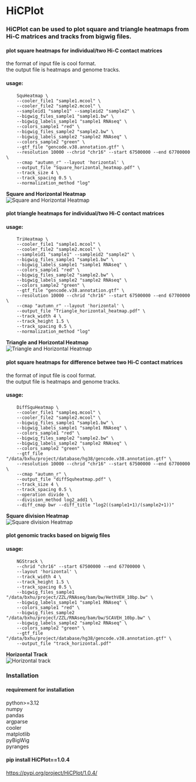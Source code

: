 # HiCPlot  

### HiCPlot can be used to plot square and triangle heatmaps from Hi-C matrices and tracks from bigwig files.  

#### plot square heatmaps for individual/two Hi-C contact matrices
the format of input file is cool format.  
the output file is heatmaps and genome tracks.  
#### usage:
``` 
    SquHeatmap \
    --cooler_file1 "sample1.mcool" \
    --cooler_file2 "sample2.mcool" \
    --sampleid1 "sample1" --sampleid2 "sample2" \
    --bigwig_files_sample1 "sample1.bw" \
    --bigwig_labels_sample1 "sample1 RNAseq" \
    --colors_sample1 "red" \
    --bigwig_files_sample2 "sample2.bw" \
    --bigwig_labels_sample2 "sample2 RNAseq" \
    --colors_sample2 "green" \
    --gtf_file "gencode.v38.annotation.gtf" \
    --resolution 10000 --chrid "chr16" --start 67500000 --end 67700000 \
    --cmap "autumn_r" --layout 'horizontal' \
    --output_file "Square_horizontal_heatmap.pdf" \
    --track_size 4 \
    --track_spacing 0.5 \
    --normalization_method "log"
```
**Square and Horizontal Heatmap**  
![Square and Horizontal Heatmap](./images/Square_horizontal_heatmap.png)


#### plot triangle heatmaps for individual/two Hi-C contact matrices
#### usage: 
``` 
    TriHeatmap \
    --cooler_file1 "sample1.mcool" \
    --cooler_file2 "sample2.mcool" \
    --sampleid1 "sample1" --sampleid2 "sample2" \
    --bigwig_files_sample1 "sample1.bw" \
    --bigwig_labels_sample1 "sample1 RNAseq" \
    --colors_sample1 "red" \
    --bigwig_files_sample2 "sample2.bw" \
    --bigwig_labels_sample2 "sample2 RNAseq" \
    --colors_sample2 "green" \
    --gtf_file "gencode.v38.annotation.gtf" \
    --resolution 10000 --chrid "chr16" --start 67500000 --end 67700000 \
    --cmap "autumn_r" --layout 'horizontal' \
    --output_file "Triangle_horizontal_heatmap.pdf" \
    --track_width 4 \
    --track_height 1.5 \
    --track_spacing 0.5 \
    --normalization_method "log"
``` 
**Triangle and Horizontal Heatmap**  
![Triangle and Horizontal Heatmap](./images/Triangle_horizontal_heatmap.png)

#### plot square heatmaps for difference betwee two Hi-C contact matrices
the format of input file is cool format.  
the output file is heatmaps and genome tracks.  
#### usage:
``` 
    DiffSquHeatmap \
    --cooler_file1 "sampleq.mcool" \
    --cooler_file2 "sample2.mcool" \
    --bigwig_files_sample1 "sample1.bw" \
    --bigwig_labels_sample1 "sample1 RNAseq" \
    --colors_sample1 "red" \
    --bigwig_files_sample2 "sample2.bw" \
    --bigwig_labels_sample2 "sample2 RNAseq" \
    --colors_sample2 "green" \
    --gtf_file "/data/bxhu/project/database/hg38/gencode.v38.annotation.gtf" \
    --resolution 10000 --chrid "chr16" --start 67500000 --end 67700000 \
    --cmap "autumn_r" \
    --output_file "diffSquheatmap.pdf" \
    --track_size 4 \
    --track_spacing 0.5 \
    --operation divide \
    --division_method log2_add1 \
    --diff_cmap bwr --diff_title "log2((sample1+1)/(sample2+1))"
```

**Square division Heatmap**  
![Square division Heatmap](./images/Division_Square_horizontal_heatmap.png)

#### plot genomic tracks based on bigwig files
#### usage: 
``` 
    NGStrack \
    --chrid "chr16" --start 67500000 --end 67700000 \
    --layout 'horizontal' \
    --track_width 4 \
    --track_height 1.5 \
    --track_spacing 0.5 \
    --bigwig_files_sample1 "/data/bxhu/project/ZZL/RNAseq/bam/bw/HethVEH_10bp.bw" \
    --bigwig_labels_sample1 "sample1 RNAseq" \
    --colors_sample1 "red" \
    --bigwig_files_sample2 "/data/bxhu/project/ZZL/RNAseq/bam/bw/SCAVEH_10bp.bw" \
    --bigwig_labels_sample2 "sample2 RNAseq" \
    --colors_sample2 "green" \
    --gtf_file "/data/bxhu/project/database/hg38/gencode.v38.annotation.gtf" \
    --output_file "track_horizontal.pdf"
```
**Horizontal Track**  
![Horizontal track](./images/track_horizontal.png)


### Installation 
#### requirement for installation  
python>=3.12  
numpy  
pandas  
argparse  
cooler  
matplotlib  
pyBigWig  
pyranges  

#### pip install HiCPlot==1.0.4
https://pypi.org/project/HiCPlot/1.0.4/  


